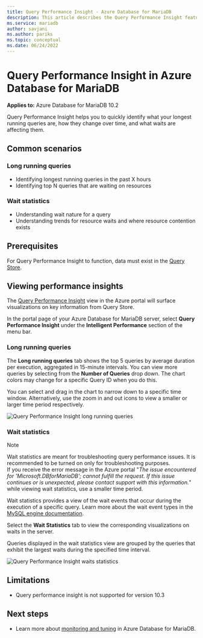 ```yaml
---
title: Query Performance Insight - Azure Database for MariaDB
description: This article describes the Query Performance Insight feature in Azure Database for MariaDB
ms.service: mariadb
author: savjani
ms.author: pariks
ms.topic: conceptual
ms.date: 06/24/2022
---
```

# Query Performance Insight in Azure Database for MariaDB

**Applies to:** Azure Database for MariaDB 10.2

Query Performance Insight helps you to quickly identify what your longest running queries are, how they change over time, and what waits are affecting them.

## Common scenarios

### Long running queries

- Identifying longest running queries in the past X hours
- Identifying top N queries that are waiting on resources

### Wait statistics

- Understanding wait nature for a query
- Understanding trends for resource waits and where resource contention exists

## Prerequisites

For Query Performance Insight to function, data must exist in the [Query Store](concepts-query-store.md).

## Viewing performance insights

The [Query Performance Insight](concepts-query-performance-insight.md) view in the Azure portal will surface visualizations on key information from Query Store.

In the portal page of your Azure Database for MariaDB server, select **Query Performance Insight** under the **Intelligent Performance** section of the menu bar.

### Long running queries

The **Long running queries** tab shows the top 5 queries by average duration per execution, aggregated in 15-minute intervals. You can view more queries by selecting from  the **Number of Queries** drop down. The chart colors may change for a specific Query ID when you do this.

You can select and drag in the chart to narrow down to a specific time window. Alternatively, use the zoom in and out icons to view a smaller or larger time period respectively.

![Query Performance Insight long running queries](./media/concepts-query-performance-insight/query-performance-insight-landing-page.png)

### Wait statistics

> [!NOTE]
> Wait statistics are meant for troubleshooting query performance issues. It is recommended to be turned on only for troubleshooting purposes. <br>If you receive the error message in the Azure portal "*The issue encountered for 'Microsoft.DBforMariaDB'; cannot fulfill the request. If this issue continues or is unexpected, please contact support with this information.*" while viewing wait statistics, use a smaller time period.

Wait statistics provides a view of the wait events that occur during the execution of a specific query. Learn more about the wait event types in the [MySQL engine documentation](https://go.microsoft.com/fwlink/?linkid=2098206).

Select the **Wait Statistics** tab to view the corresponding visualizations on waits in the server.

Queries displayed in the wait statistics view are grouped by the queries that exhibit the largest waits during the specified time interval.

![Query Performance Insight waits statistics](./media/concepts-query-performance-insight/query-performance-insight-wait-statistics.png)

## Limitations

* Query performance insight is not supported for version 10.3

## Next steps

- Learn more about [monitoring and tuning](concepts-monitoring.md) in Azure Database for MariaDB.
